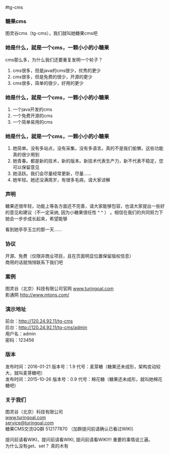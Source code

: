 #tg-cms
### **糖果cms**
图灵谷cms（tg-cms），我们就叫她糖果cms吧


### 她是什么，就是一个cms，一颗小小的小糖果   

cms那么多，为什么我们还要重复发明一个轮子？ 
 
1. cms很多，但是java的cms很少，优秀的更少   
2. cms很多，但是免费的很少，开源的更少  
3. cms很多，简单的很少，好用的更少   


### 她是什么，就是一个cms，一颗小小的小糖果 

1. 一个java开发的cms  
2. 一个免费开源的cms  
3. 一个简单易用的cms  


### 她是什么，就是一个cms，一颗小小的小糖果 
1. 她简单。没有多站点，没有采集，没有多语言。真的不是我们偷懒，这些功能真的很少用到  
2. 她青春。都是新的技术，新的版本。新技术代表生产力，新不代表不稳定，您可以保留意见
3. 她活跃。我们会尽量经常更新，尽量......
4. 她年轻。她还没满周岁，有很多毛病，请大家谅解  

### 声明
糖果还很年轻，功能上等各方面还不完善，请大家能够包容，也请大家提出一些好的意见和建议（不一定采纳, 因为小糖果很任性 ^ ^ ） 。相信在我们的共同努力下她会一步步成长起来，希望能够

看到她亭亭玉立的那一天......

### 协议
开源、免费（仅限非商业项目，且在页面明显位置保留版权信息）  
商用的话就悄悄联系下我们吧

### 案例
图灵谷（北京）科技有限公司官网  www.turingoal.com  
影通网 http://www.mtons.com/  

### 演示地址  
前台：http://120.24.92.11/tg-cms  
后台：http://120.24.92.11/tg-cms/admin  
用户名：admin  
密码：123456  

### 版本
发布时间：2016-01-21  版本号：1.9  代号：麦芽糖（糖果还未成形，架构变动较大，就叫麦芽糖吧）   
发布时间：2015-10-26  版本号：0.9  代号：棉花糖（糖果还未成形，就叫她棉花糖吧） 

### 关于我们
图灵谷（北京）科技有限公司  
www.turingoal.com  
service@turingoal.com  
糖果CMS交流QQ群 512177870 （加群提问前请确认已看过WIKI）

提问前请看WIKI，提问前请看WIKI, 提问前请看WIKI!!! 重要的事情说三遍。  
为什么没有get、set？  真的木有  